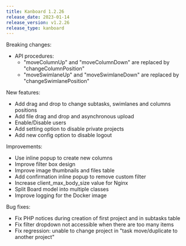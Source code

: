 ```yaml
---
title: Kanboard 1.2.26
release_date: 2023-01-14
release_version: v1.2.26
release_type: kanboard
---
```


Breaking changes:

* API procedures:
    - "moveColumnUp" and "moveColumnDown" are replaced by "changeColumnPosition"
    - "moveSwimlaneUp" and "moveSwimlaneDown" are replaced by "changeSwimlanePosition"

New features:

* Add drag and drop to change subtasks, swimlanes and columns positions
* Add file drag and drop and asynchronous upload
* Enable/Disable users
* Add setting option to disable private projects
* Add new config option to disable logout

Improvements:

* Use inline popup to create new columns
* Improve filter box design
* Improve image thumbnails and files table
* Add confirmation inline popup to remove custom filter
* Increase client_max_body_size value for Nginx
* Split Board model into multiple classes
* Improve logging for the Docker image

Bug fixes:

* Fix PHP notices during creation of first project and in subtasks table
* Fix filter dropdown not accessible when there are too many items
* Fix regression: unable to change project in "task move/duplicate to another project"
